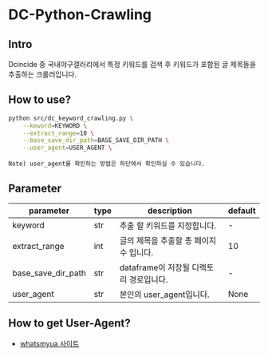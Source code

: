 # DC-Python-Crawling
## Intro
Dcincide 중 국내야구갤러리에서 특정 키워드를 검색 후 키워드가 포함된 글 제목들을 추출하는 크롤러입니다.
## How to use?
```bash
python src/dc_keyword_crawling.py \
    --keword=KEYWORD \
    --extract_range=10 \
    --base_save_dir_path=BASE_SAVE_DIR_PATH \
    --user_agent=USER_AGENT \
```
```
Note) user_agent를 확인하는 방법은 하단에서 확인하실 수 있습니다.
```
## Parameter
| parameter | type | description | default |
| ---------- | ---------- | ---------- | --------- |
| keyword | str | 추출 할 키워드를 지정합니다. | - |
| extract_range | int | 글의 제목을 추출할 총 페이지 수 입니다. | 10 |
| base_save_dir_path | str | dataframe이 저장될 디렉토리 경로입니다. | - |
| user_agent | str | 본인의 user_agent입니다. | None |

## How to get User-Agent?
* [whatsmyua 사이트](https://www.whatsmyua.info/)

